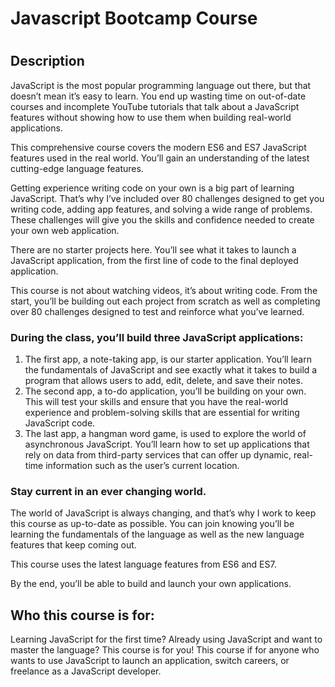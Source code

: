 <h1>Javascript Bootcamp Course<h1>
<h2>Description</h2>
<p>JavaScript is the most popular programming language out there, but that doesn’t mean it’s easy to learn. You end up wasting time on out-of-date courses and incomplete YouTube tutorials that talk about a JavaScript features without showing how to use them when building real-world applications.</p>

<p>This comprehensive course covers the modern ES6 and ES7 JavaScript features used in the real world. You’ll gain an understanding of the latest cutting-edge language features.</p>

<p>Getting experience writing code on your own is a big part of learning JavaScript. That’s why I’ve included over 80 challenges designed to get you writing code, adding app features, and solving a wide range of problems. These challenges will give you the skills and confidence needed to create your own web application.</p>

<p>There are no starter projects here. You’ll see what it takes to launch a JavaScript application, from the first line of code to the final deployed application.</p>

<p>This course is not about watching videos, it’s about writing code. From the start, you’ll be building out each project from scratch as well as completing over 80 challenges designed to test and reinforce what you’ve learned.</p>

<h3>During the class, you’ll build three JavaScript applications:</h3>
<ol>
<li>The first app, a note-taking app, is our starter application. You’ll learn the fundamentals of JavaScript and see exactly what it takes to build a program that allows users to add, edit, delete, and save their notes.</li>

<li>The second app, a to-do application, you’ll be building on your own. This will test your skills and ensure that you have the real-world experience and problem-solving skills that are essential for writing JavaScript code.</li>

<li>The last app, a hangman word game, is used to explore the world of asynchronous JavaScript. You’ll learn how to set up applications that rely on data from third-party services that can offer up dynamic, real-time information such as the user’s current location.</li>
</ol>

<h3>Stay current in an ever changing world.</h3>

<p>The world of JavaScript is always changing, and that’s why I work to keep this course as up-to-date as possible. You can join knowing you’ll be learning the fundamentals of the language as well as the new language features that keep coming out.</p>

<p>This course uses the latest language features from ES6 and ES7.</p>

<p>By the end, you’ll be able to build and launch your own applications.</p>

<h2>Who this course is for:</h2>
<p>Learning JavaScript for the first time? Already using JavaScript and want to master the language? This course is for you!
This course if for anyone who wants to use JavaScript to launch an application, switch careers, or freelance as a JavaScript developer.</p>
